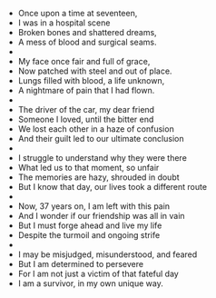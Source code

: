 - Once upon a time at seventeen,
- I was in a hospital scene
- Broken bones and shattered dreams,
- A mess of blood and surgical seams.
- 
- My face once fair and full of grace,
- Now patched with steel and out of place.
- Lungs filled with blood, a life unknown,
- A nightmare of pain that I had flown.
- 
- The driver of the car, my dear friend
- Someone I loved, until the bitter end
- We lost each other in a haze of confusion
- And their guilt led to our ultimate conclusion
- 
- I struggle to understand why they were there
- What led us to that moment, so unfair
- The memories are hazy, shrouded in doubt
- But I know that day, our lives took a different route
- 
- Now, 37 years on, I am left with this pain
- And I wonder if our friendship was all in vain
- But I must forge ahead and live my life
- Despite the turmoil and ongoing strife
- 
- I may be misjudged, misunderstood, and feared
- But I am determined to persevere
- For I am not just a victim of that fateful day
- I am a survivor, in my own unique way.
